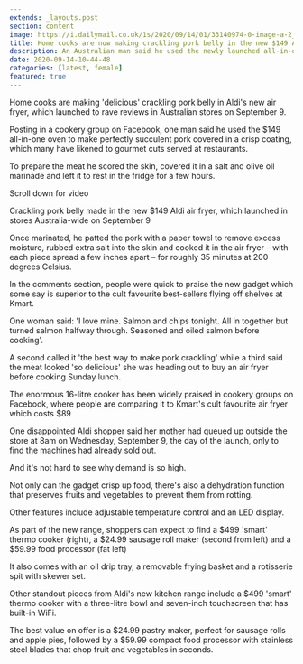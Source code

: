 ```yaml
---
extends: _layouts.post
section: content
image: https://i.dailymail.co.uk/1s/2020/09/14/01/33140974-0-image-a-2_1600044595711.jpg 
title: Home cooks are now making crackling pork belly in the new $149 Aldi air fryer 
description: An Australian man said he used the newly launched all-in-one oven to make perfectly succulent pork covered in a crisp coating that many have likened to gourmet cuts served at restaurants. 
date: 2020-09-14-10-44-48 
categories: [latest, female] 
featured: true 
--- 
```

Home cooks are making 'delicious' crackling pork belly in Aldi's new air fryer, which launched to rave reviews in Australian stores on September 9.

Posting in a cookery group on Facebook, one man said he used the $149 all-in-one oven to make perfectly succulent pork covered in a crisp coating, which many have likened to gourmet cuts served at restaurants.

To prepare the meat he scored the skin, covered it in a salt and olive oil marinade and left it to rest in the fridge for a few hours. 

Scroll down for video

Crackling pork belly made in the new $149 Aldi air fryer, which launched in stores Australia-wide on September 9

Once marinated, he patted the pork with a paper towel to remove excess moisture, rubbed extra salt into the skin and cooked it in the air fryer – with each piece spread a few inches apart – for roughly 35 minutes at 200 degrees Celsius. 

In the comments section, people were quick to praise the new gadget which some say is superior to the cult favourite best-sellers flying off shelves at Kmart.

One woman said: 'I love mine. Salmon and chips tonight. All in together but turned salmon halfway through. Seasoned and oiled salmon before cooking'.

A second called it 'the best way to make pork crackling' while a third said the meat looked 'so delicious' she was heading out to buy an air fryer before cooking Sunday lunch. 

The enormous 16-litre cooker has been widely praised in cookery groups on Facebook, where people are comparing it to Kmart's cult favourite air fryer which costs $89

One disappointed Aldi shopper said her mother had queued up outside the store at 8am on Wednesday, September 9, the day of the launch, only to find the machines had already sold out.

And it's not hard to see why demand is so high.

Not only can the gadget crisp up food, there's also a dehydration function that preserves fruits and vegetables to prevent them from rotting. 

Other features include adjustable temperature control and an LED display.

As part of the new range, shoppers can expect to find a $499 'smart' thermo cooker (right), a $24.99 sausage roll maker (second from left) and a $59.99 food processor (fat left)

It also comes with an oil drip tray, a removable frying basket and a rotisserie spit with skewer set. 

Other standout pieces from Aldi's new kitchen range include a $499 'smart' thermo cooker with a three-litre bowl and seven-inch touchscreen that has built-in WiFi.

The best value on offer is a $24.99 pastry maker, perfect for sausage rolls and apple pies, followed by a $59.99 compact food processor with stainless steel blades that chop fruit and vegetables in seconds.

